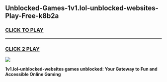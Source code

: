 
## Unblocked-Games-1v1.lol-unblocked-websites-Play-Free-k8b2a
<h3>
<a href="https://premium76.site?title=1v1.lol-unblocked-websites&ref=18A1">CLICK TO PLAY</a></h3>
<hr>

<h3>
<a href="https://premium76.site?title=1v1.lol-unblocked-websites&ref=18A1">CLICK 2 PLAY</a>
  
</h3>

<a href="https://premium76.site?title=1v1.lol-unblocked-websites&ref=18A1"><img src="https://clearcache.store/games.png"></a>


**1v1.lol-unblocked-websites games unblocked: Your Gateway to Fun and Accessible Online Gaming**
